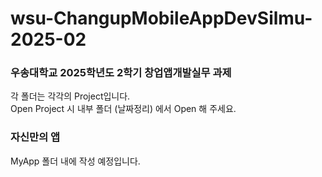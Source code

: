 # wsu-ChangupMobileAppDevSilmu-2025-02
### 우송대학교 2025학년도 2학기 창업앱개발실무 과제
각 폴더는 각각의 Project입니다.  
Open Project 시 내부 폴더 (날짜정리) 에서 Open 해 주세요.

### 자신만의 앱
MyApp 폴더 내에 작성 예정입니다.
